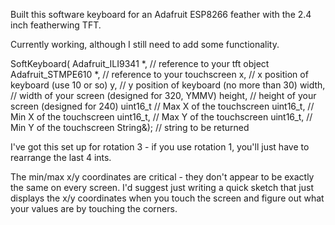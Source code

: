Built this software keyboard for an Adafruit ESP8266 feather with
the 2.4 inch featherwing TFT.

Currently working, although I still need to add some functionality.

SoftKeyboard(
     Adafruit_ILI9341 *,   // reference to your tft object
     Adafruit_STMPE610 *,  // reference to your touchscreen
     x,                    // x position of keyboard (use 10 or so)
     y,                    // y position of keyboard (no more than 30)
     width,                // width of your screen (designed for 320, YMMV)
     height,               // height of your screen (designed for 240)
     uint16_t              // Max X of the touchscreen
     uint16_t,             // Min X of the touchscreen
     uint16_t,             // Max Y of the touchscreen
     uint16_t,             // Min Y of the touchscreen
     String&);             // string to be returned

I've got this set up for rotation 3 - if you use rotation 1, you'll just have
to rearrange the last 4 ints.

The min/max x/y coordinates are critical - they don't appear to be exactly the
same on every screen.  I'd suggest just writing a quick sketch that just 
displays the x/y coordinates when you touch the screen and figure out what your
values are by touching the corners.
